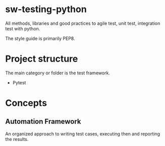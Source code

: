 # sw-testing-python
All methods, libraries and good practices to agile test, unit test, 
integration test with python.

The style guide is primarily PEP8. 


# Project structure

The main category or folder is the test framework.
- Pytest

# Concepts

## Automation Framework

An organized approach to writing test cases, executing then and 
reporting the results.